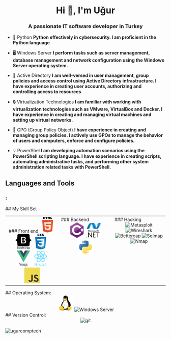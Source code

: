 <h1 align="center">Hi 👋, I'm Uğur</h1>
<h3 align="center">A passionate IT software developer in Turkey</h3>

- 🐍 Python **Python effectively in cybersecurity. I am proficient in the Python language**

- 🖥️ Windows Server **I perform tasks such as server management, database management and network configuration using the Windows Server operating system.**

- 🔑 Active Directory **I am well-versed in user management, group policies and access control using Active Directory infrastructure. I have experience in creating user accounts, authorizing and controlling access to resources**

- 🔒 Virtualization Technologies **I am familiar with working with virtualization technologies such as VMware, VirtualBox and Docker. I have experience in creating and managing virtual machines and setting up virtual networks.**

- 🔧 GPO (Group Policy Object) **I have experience in creating and managing group policies. I actively use GPOs to manage the behavior of users and computers, enforce and configure policies.**

- 💡 PowerShel **I am developing automation scenarios using the PowerShell scripting language. I have experience in creating scripts, automating administrative tasks, and performing other system administration related tasks with PowerShell.**


## Languages and Tools
<h3 align="left">:</h3>
## My Skill Set

<table>
  <tr>
    <td valign="top" width="33%">
      <div align="center">
        ### Front end
        <img src="https://raw.githubusercontent.com/devicons/devicon/master/icons/html5/html5-original-wordmark.svg" alt="html5" width="50" height="50"/>
        <img src="https://raw.githubusercontent.com/devicons/devicon/master/icons/bootstrap/bootstrap-plain-wordmark.svg" alt="bootstrap" width="50" height="50"/>
        <img src="https://raw.githubusercontent.com/devicons/devicon/master/icons/css3/css3-original-wordmark.svg" alt="css3" width="50" height="50"/>
        <img src="https://raw.githubusercontent.com/devicons/devicon/master/icons/vuejs/vuejs-original-wordmark.svg" alt="vuejs" width="50" height="50"/>
        <img src="https://raw.githubusercontent.com/devicons/devicon/master/icons/react/react-original-wordmark.svg" alt="react" width="50" height="50"/>
        <img src="https://raw.githubusercontent.com/devicons/devicon/master/icons/javascript/javascript-original.svg" alt="javascript" width="50" height="50"/>
      </div>
    </td>
    <td valign="top" width="33%">
      ### Backend
      <div align="center">
        <img src="https://raw.githubusercontent.com/devicons/devicon/master/icons/csharp/csharp-original.svg" alt="csharp" width="50" height="50"/>
        <img src="https://raw.githubusercontent.com/devicons/devicon/master/icons/dot-net/dot-net-original-wordmark.svg" alt="dotnet" width="50" height="50"/>
        <img src="https://raw.githubusercontent.com/devicons/devicon/master/icons/python/python-original.svg" alt="python" width="50" height="50"/>
      </div>
    </td>
    <td valign="top" width="33%">
      ### Hacking
      <div align="center">
        <img src="https://r.resimlink.com/hNb6U3tGmVLE.png" title="Metasploit" alt="Metasploit" width="50" height="50"/>
        <img src="https://r.resimlink.com/h36Vo9X4H.png" title="Wireshark" alt="Wireshark" width="50" height="50"/>
        <img src="https://r.resimlink.com/Co9MS4ZBT.png" title="Bettercap" alt="Bettercap" width="50" height="50"/>
        <img src="https://r.resimlink.com/ZyQJ5jU3.png" title="Sqlmap" alt="Sqlmap"  width="50" height="50"/>
        <img src="https://r.resimlink.com/A7Z2jwkGPX-0.png" title="Nmap" alt="Nmap" width="50" height="50"/>
      </div>
    </td>
  </tr>
</table>
## Operating System:
<div align="center">
  <img src="https://raw.githubusercontent.com/devicons/devicon/master/icons/linux/linux-original.svg" alt="linux" width="50" height="50"/>
  <img src="https://r.resimlink.com/ZvPJGW2R.png" title="Windows Server" alt="Windows Server" width="50" height="50"/>
</div>
## Version Control:
<div align="center">
  <img src="https://www.vectorlogo.zone/logos/git-scm/git-scm-icon.svg" alt="git" width="50" height="50"/>
</div>

<p><img align="center" src="https://github-readme-stats.vercel.app/api/top-langs?username=ugurcomptech&show_icons=true&locale=en&layout=compact" alt="ugurcomptech" /></p>
